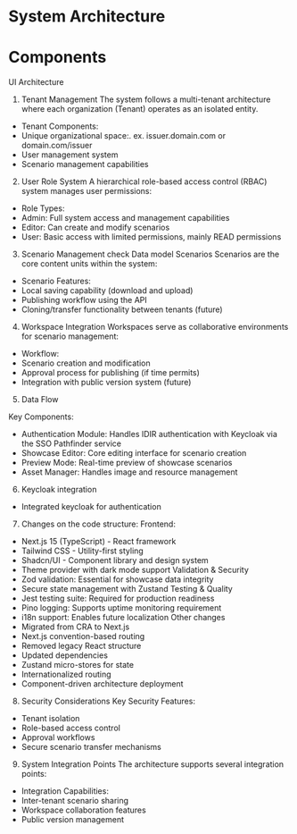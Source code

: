 # System Architecture

 
# Components


UI Architecture

1. Tenant Management
The system follows a multi-tenant architecture where each organization (Tenant) operates as an isolated entity.
- 	Tenant Components:
- 	Unique organizational space:. ex. issuer.domain.com or domain.com/issuer
- 	User management system
- 	Scenario management capabilities

2. User Role System
A hierarchical role-based access control (RBAC) system manages user permissions:
-	Role Types:
-	Admin: Full system access and management capabilities
-	Editor: Can create and modify scenarios
-	User: Basic access with limited permissions, mainly READ permissions

3. Scenario Management
check Data model Scenarios
Scenarios are the core content units within the system:
- Scenario Features:
- Local saving capability (download and upload)
- Publishing workflow using the API
- Cloning/transfer functionality between tenants (future)

4. Workspace Integration
Workspaces serve as collaborative environments for scenario management:
- Workflow:
- Scenario creation and modification
- Approval process for publishing (if time permits)
- Integration with public version system (future)

5. Data Flow

Key Components:
- Authentication Module: Handles IDIR authentication with Keycloak via the SSO Pathfinder service
- Showcase Editor: Core editing interface for scenario creation
- Preview Mode: Real-time preview of showcase scenarios
- Asset Manager: Handles image and resource management

6. Keycloak integration
- Integrated keycloak for authentication

7.  Changes on the code structure:
Frontend:
- Next.js 15 (TypeScript) - React framework
- Tailwind CSS - Utility-first styling
- Shadcn/UI - Component library and design system
- Theme provider with dark mode support
Validation & Security
- Zod validation: Essential for showcase data integrity
- Secure state management with Zustand
Testing & Quality
- Jest testing suite: Required for production readiness
- Pino logging: Supports uptime monitoring requirement
- i18n support: Enables future localization
Other changes
- Migrated from CRA to Next.js
- Next.js convention-based routing
- Removed legacy React structure
- Updated dependencies
- Zustand micro-stores for state
- Internationalized routing
- Component-driven architecture deployment


8. Security Considerations
Key Security Features:
- Tenant isolation
- Role-based access control
- Approval workflows
- Secure scenario transfer mechanisms

9. System Integration Points
The architecture supports several integration points:
- Integration Capabilities:
- Inter-tenant scenario sharing
- Workspace collaboration features
- Public version management

